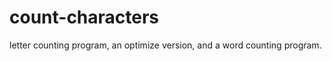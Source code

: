 count-characters
================
letter counting program, an optimize version, and a word counting program.

